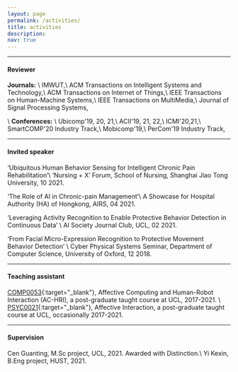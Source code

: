 ```yaml
---
layout: page
permalink: /activities/
title: activities
description:
nav: true
---
```

---

#### Reviewer
**Journals:**
\\
IMWUT,\\
ACM Transactions on Intelligent Systems and Technology,\\
ACM Transactions on Internet of Things,\\
IEEE Transactions on Human-Machine Systems,\\
IEEE Transactions on MultiMedia,\\
Journal of Signal Processing Systems,

\\
**Conferences:**
\\
Ubicomp'19, 20, 21,\\
ACII'19, 21, 22,\\
ICMI'20,21,\\
SmartCOMP'20 Industry Track,\\
Mobicomp'19,\\
PerCom'19 Industry Track,

---

#### Invited speaker
‘Ubiquitous Human Behavior Sensing for Intelligent Chronic Pain Rehabilitation’\\
‘Nursing + X’ Forum, School of Nursing, Shanghai Jiao Tong University, 10 2021.

‘The Role of AI in Chronic-pain Management’\\
A Showcase for Hospital Authority (HA) of Hongkong, AIRS, 04 2021.

‘Leveraging Activity Recognition to Enable Protective Behavior Detection in Continuous Data’ \\
AI Society Journal Club, UCL, 02 2021.

‘From Facial Micro-Expression Recognition to Protective Movement Behavior Detection’ \\
Cyber Physical Systems Seminar, Department of Computer Science, University of Oxford, 12 2018.

---

#### Teaching assistant
[COMP0053](https://www.ucl.ac.uk/module-catalogue/modules/affective-computing-and-human-robot-interaction/COMP0053){:target="\_blank"}, Affective Computing and Human-Robot Interaction (AC-HRI), a post-graduate taught course at UCL, 2017-2021.
\\
[PSYC0021](https://www.ucl.ac.uk/module-catalogue/modules/affective-interaction/PSYC0021){:target="\_blank"}, Affective Interaction, a post-graduate taught course at UCL, occasionally 2017-2021.

---

#### Supervision
Cen Guanting, M.Sc project, UCL, 2021. Awarded with Distinction.\\
Yi Kexin, B.Eng project, HUST, 2021.
